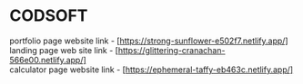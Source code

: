 # CODSOFT                                                                                                                                                                                                                
portfolio page website link - [https://strong-sunflower-e502f7.netlify.app/]                                                                                                                                              
landing page web site link - [https://glittering-cranachan-566e00.netlify.app/]                                                                                                                                            
calculator page website link - [https://ephemeral-taffy-eb463c.netlify.app/]
